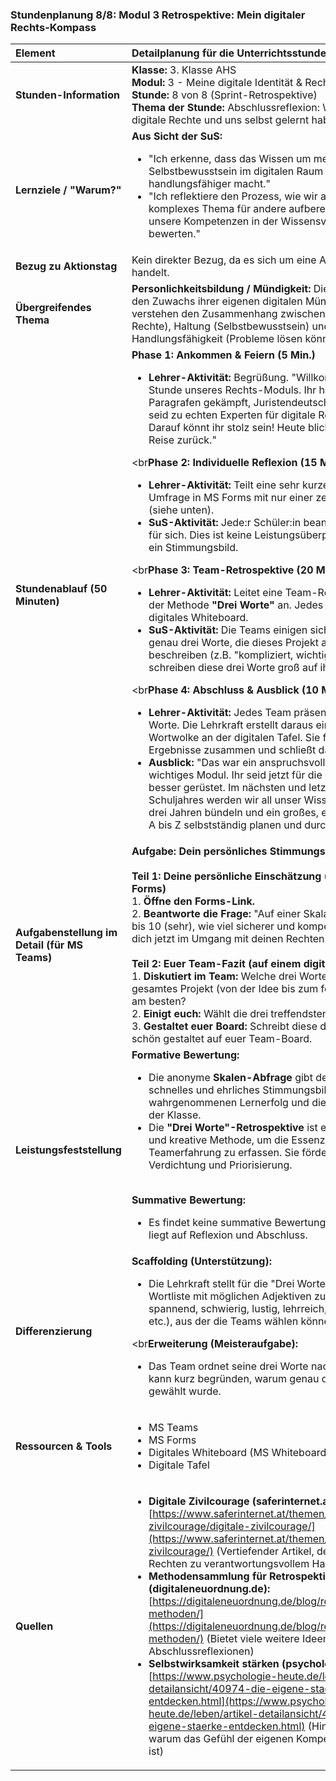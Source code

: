 ### **Stundenplanung 8/8: Modul 3 Retrospektive: Mein digitaler Rechts-Kompass**

| **Element** | **Detailplanung für die Unterrichtsstunde** |
| :--- | :--- |
| **Stunden-Information** | **Klasse:** 3. Klasse AHS<br>**Modul:** 3 - Meine digitale Identität & Rechte<br>**Stunde:** 8 von 8 (Sprint-Retrospektive)<br>**Thema der Stunde:** Abschlussreflexion: Was wir über digitale Rechte und uns selbst gelernt haben. |
| **Lernziele / "Warum?"** | **Aus Sicht der SuS:**<br><ul><li>"Ich erkenne, dass das Wissen um meine Rechte mein Selbstbewusstsein im digitalen Raum stärkt und mich handlungsfähiger macht."</li><li>"Ich reflektiere den Prozess, wie wir als Team ein komplexes Thema für andere aufbereitet haben, um unsere Kompetenzen in der Wissensvermittlung zu bewerten."</li></ul> |
| **Bezug zu Aktionstag** | Kein direkter Bezug, da es sich um eine Abschlussreflexion handelt. |
| **Übergreifendes Thema** | **Personlichkeitsbildung / Mündigkeit:** Die SuS reflektieren den Zuwachs ihrer eigenen digitalen Mündigkeit. Sie verstehen den Zusammenhang zwischen Wissen (über Rechte), Haltung (Selbstbewusstsein) und Handlungsfähigkeit (Probleme lösen können). |
| **Stundenablauf (50 Minuten)** | **Phase 1: Ankommen & Feiern (5 Min.)**<br><ul><li>**Lehrer-Aktivität:** Begrüßung. "Willkommen zur letzten Stunde unseres Rechts-Moduls. Ihr habt euch durch Paragrafen gekämpft, Juristendeutsch übersetzt und seid zu echten Experten für digitale Rechte geworden. Darauf könnt ihr stolz sein! Heute blicken wir auf diese Reise zurück."</li></ul><br**Phase 2: Individuelle Reflexion (15 Min.)**<br><ul><li>**Lehrer-Aktivität:** Teilt eine sehr kurze, anonyme Umfrage in MS Forms mit nur einer zentralen Frage (siehe unten).</li><li>**SuS-Aktivität:** Jede:r Schüler:in beantwortet die Frage für sich. Dies ist keine Leistungsüberprüfung, sondern ein Stimmungsbild.</li></ul><br**Phase 3: Team-Retrospektive (20 Min.)**<br><ul><li>**Lehrer-Aktivität:** Leitet eine Team-Retrospektive mit der Methode **"Drei Worte"** an. Jedes Team bekommt ein digitales Whiteboard.</li><li>**SuS-Aktivität:** Die Teams einigen sich gemeinsam auf genau drei Worte, die dieses Projekt am besten beschreiben (z.B. "kompliziert, wichtig, Teamwork"). Sie schreiben diese drei Worte groß auf ihr Board.</li></ul><br**Phase 4: Abschluss & Ausblick (10 Min.)**<br><ul><li>**Lehrer-Aktivität:** Jedes Team präsentiert seine drei Worte. Die Lehrkraft erstellt daraus eine gemeinsame Wortwolke an der digitalen Tafel. Sie fasst die Ergebnisse zusammen und schließt das Modul ab.</li><li>**Ausblick:** "Das war ein anspruchsvolles, aber extrem wichtiges Modul. Ihr seid jetzt für die digitale Welt besser gerüstet. Im nächsten und letzten Modul dieses Schuljahres werden wir all unser Wissen aus den letzten drei Jahren bündeln und ein großes, eigenes Projekt von A bis Z selbstständig planen und durchführen."</li></ul> |
| **Aufgabenstellung im Detail (für MS Teams)** | **Aufgabe: Dein persönliches Stimmungsbild & Team-Fazit**<br><br>**Teil 1: Deine persönliche Einschätzung (anonym in MS Forms)**<br>1.  **Öffne den Forms-Link.**<br>2.  **Beantworte die Frage:** "Auf einer Skala von 1 (gar nicht) bis 10 (sehr), wie viel sicherer und kompetenter fühlst du dich jetzt im Umgang mit deinen Rechten im Internet?"<br><br>**Teil 2: Euer Team-Fazit (auf einem digitalen Whiteboard)**<br>1.  **Diskutiert im Team:** Welche drei Worte beschreiben euer gesamtes Projekt (von der Idee bis zum fertigen Podcast) am besten?<br>2.  **Einigt euch:** Wählt die drei treffendsten Worte aus.<br>3.  **Gestaltet euer Board:** Schreibt diese drei Worte groß und schön gestaltet auf euer Team-Board. |
| **Leistungsfeststellung** | **Formative Bewertung:**<br><ul><li>Die anonyme **Skalen-Abfrage** gibt der Lehrkraft ein schnelles und ehrliches Stimmungsbild über den wahrgenommenen Lernerfolg und die Selbstwirksamkeit der Klasse.</li><li>Die **"Drei Worte"-Retrospektive** ist eine sehr schnelle und kreative Methode, um die Essenz der Teamerfahrung zu erfassen. Sie fördert die Fähigkeit zur Verdichtung und Priorisierung.</li></ul><br>**Summative Bewertung:**<br><ul><li>Es findet keine summative Bewertung statt. Der Fokus liegt auf Reflexion und Abschluss.</li></ul> |
| **Differenzierung** | **Scaffolding (Unterstützung):**<br><ul><li>Die Lehrkraft stellt für die "Drei Worte"-Methode eine Wortliste mit möglichen Adjektiven zur Verfügung (z.B. spannend, schwierig, lustig, lehrreich, teamorientiert, etc.), aus der die Teams wählen können.</li></ul><br**Erweiterung (Meisteraufgabe):**<br><ul><li>Das Team ordnet seine drei Worte nach Wichtigkeit und kann kurz begründen, warum genau diese Reihenfolge gewählt wurde.</li></ul> |
| **Ressourcen & Tools** | <ul><li>MS Teams</li><li>MS Forms</li><li>Digitales Whiteboard (MS Whiteboard, Padlet)</li><li>Digitale Tafel</li></ul> |
| **Quellen**| <ul><li>**Digitale Zivilcourage (saferinternet.at):** [https://www.saferinternet.at/themen/meinungsbildung-zivilcourage/digitale-zivilcourage/](https://www.saferinternet.at/themen/meinungsbildung-zivilcourage/) (Vertiefender Artikel, der den Bogen von Rechten zu verantwortungsvollem Handeln schlägt)</li><li>**Methodensammlung für Retrospektiven (digitaleneuordnung.de):** [https://digitaleneuordnung.de/blog/retrospektive-methoden/](https://digitaleneuordnung.de/blog/retrospektive-methoden/) (Bietet viele weitere Ideen für Abschlussreflexionen)</li><li>**Selbstwirksamkeit stärken (psychologie-heute.de):** [https://www.psychologie-heute.de/leben/artikel-detailansicht/40974-die-eigene-staerke-entdecken.html](https://www.psychologie-heute.de/leben/artikel-detailansicht/40974-die-eigene-staerke-entdecken.html) (Hintergrundartikel, warum das Gefühl der eigenen Kompetenz so wichtig ist)</li></ul> |

